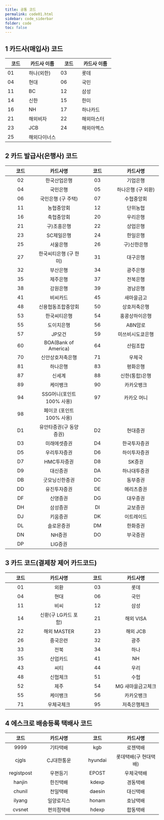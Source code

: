 ```yaml
---
title: 공통 코드
permalink: code01.html
sidebar: code_siderbar
folder: code
toc: false
---
```


## 1 카드사(매입사) 코드

<table style="width: 100%">
<colgroup>
    <col style="width: 20%;">
    <col style="width: 30%;">
    <col style="width: 20%;">
    <col style="width: 30%;">
</colgroup>
  <thead>
    <tr>
      <th>코드</th>
      <th>카드사 이름</th>
      <th>코드</th>
      <th>카드사 이름</th>
    </tr>
  </thead>
  <tbody>
    <tr>
      <td>01</td>
      <td>하나(외한)</td>
      <td>03</td>
      <td>롯데</td>
    </tr>
    <tr>
      <td>04</td>
      <td>현대</td>
      <td>06</td>
      <td>국민</td>
    </tr>
    <tr>
      <td>11</td>
      <td>BC</td>
      <td>12</td>
      <td>삼성</td>
    </tr>
    <tr>
      <td>14</td>
      <td>신한</td>
      <td>15</td>
      <td>한미</td>
    </tr>
    <tr>
      <td>16</td>
      <td>NH</td>
      <td>17</td>
      <td>하나카드</td>
    </tr>
    <tr>
      <td>21</td>
      <td>해외비자</td>
      <td>22</td>
      <td>해외마스터</td>
    </tr>
    <tr>
      <td>23</td>
      <td>JCB</td>
      <td>24</td>
      <td>해외아멕스</td>
    </tr>
    <tr>
      <td>25</td>
      <td>해외다이너스</td>
      <td> </td>
      <td> </td>
    </tr>
  </tbody>
</table>

## 2 카드 발급사(은행사) 코드

<table style="width: 100%;">
<colgroup>
    <col style="width: 20%;">
    <col style="width: 30%;">
    <col style="width: 20%;">
    <col style="width: 30%;">
</colgroup>
  <thead>
    <tr>
      <th style="text-align: center">코드</th>
      <th style="text-align: center">카드사명</th>
      <th style="text-align: center">코드</th>
      <th style="text-align: center">카드사명</th>
    </tr>
  </thead>
  <tbody>
    <tr>
      <td style="text-align: center">02</td>
      <td style="text-align: center">한국산업은행</td>
      <td style="text-align: center">03</td>
      <td style="text-align: center">기업은행</td>
    </tr>
    <tr>
      <td style="text-align: center">04</td>
      <td style="text-align: center">국민은행</td>
      <td style="text-align: center">05</td>
      <td style="text-align: center">하나은행 (구 외환)</td>
    </tr>
    <tr>
      <td style="text-align: center">06</td>
      <td style="text-align: center">국민은행 (구 주택)</td>
      <td style="text-align: center">07</td>
      <td style="text-align: center">수협중앙회</td>
    </tr>
    <tr>
      <td style="text-align: center">11</td>
      <td style="text-align: center">농협중앙회</td>
      <td style="text-align: center">12</td>
      <td style="text-align: center">단위농협</td>
    </tr>
    <tr>
      <td style="text-align: center">16</td>
      <td style="text-align: center">축협중앙회</td>
      <td style="text-align: center">20</td>
      <td style="text-align: center">우리은행</td>
    </tr>
    <tr>
      <td style="text-align: center">21</td>
      <td style="text-align: center">구)조흥은행</td>
      <td style="text-align: center">22</td>
      <td style="text-align: center">상업은행</td>
    </tr>
    <tr>
      <td style="text-align: center">23</td>
      <td style="text-align: center">SC제일은행</td>
      <td style="text-align: center">24</td>
      <td style="text-align: center">한일은행</td>
    </tr>
    <tr>
      <td style="text-align: center">25</td>
      <td style="text-align: center">서울은행</td>
      <td style="text-align: center">26</td>
      <td style="text-align: center">구)신한은행</td>
    </tr>
    <tr>
      <td style="text-align: center">27</td>
      <td style="text-align: center">한국씨티은행 (구 한미)</td>
      <td style="text-align: center">31</td>
      <td style="text-align: center">대구은행</td>
    </tr>
    <tr>
      <td style="text-align: center">32</td>
      <td style="text-align: center">부산은행</td>
      <td style="text-align: center">34</td>
      <td style="text-align: center">광주은행</td>
    </tr>
    <tr>
      <td style="text-align: center">35</td>
      <td style="text-align: center">제주은행</td>
      <td style="text-align: center">37</td>
      <td style="text-align: center">전북은행</td>
    </tr>
    <tr>
      <td style="text-align: center">38</td>
      <td style="text-align: center">강원은행</td>
      <td style="text-align: center">39</td>
      <td style="text-align: center">경남은행</td>
    </tr>
    <tr>
      <td style="text-align: center">41</td>
      <td style="text-align: center">비씨카드</td>
      <td style="text-align: center">45</td>
      <td style="text-align: center">새마을금고</td>
    </tr>
    <tr>
      <td style="text-align: center">48</td>
      <td style="text-align: center">신용협동조합중앙회</td>
      <td style="text-align: center">50</td>
      <td style="text-align: center">상호저축은행</td>
    </tr>
    <tr>
      <td style="text-align: center">53</td>
      <td style="text-align: center">한국씨티은행</td>
      <td style="text-align: center">54</td>
      <td style="text-align: center">홍콩상하이은행</td>
    </tr>
    <tr>
      <td style="text-align: center">55</td>
      <td style="text-align: center">도이치은행</td>
      <td style="text-align: center">56</td>
      <td style="text-align: center">ABN암로</td>
    </tr>
    <tr>
      <td style="text-align: center">57</td>
      <td style="text-align: center">JP모건</td>
      <td style="text-align: center">59</td>
      <td style="text-align: center">미쓰비시도쿄은행</td>
    </tr>
    <tr>
      <td style="text-align: center">60</td>
      <td style="text-align: center">BOA(Bank of America)</td>
      <td style="text-align: center">64</td>
      <td style="text-align: center">산림조합</td>
    </tr>
    <tr>
      <td style="text-align: center">70</td>
      <td style="text-align: center">신안상호저축은행</td>
      <td style="text-align: center">71</td>
      <td style="text-align: center">우체국</td>
    </tr>
    <tr>
      <td style="text-align: center">81</td>
      <td style="text-align: center">하나은행</td>
      <td style="text-align: center">83</td>
      <td style="text-align: center">평화은행</td>
    </tr>
    <tr>
      <td style="text-align: center">87</td>
      <td style="text-align: center">신세계</td>
      <td style="text-align: center">88</td>
      <td style="text-align: center">신한(통합)은행</td>
    </tr>
    <tr>
      <td style="text-align: center">89</td>
      <td style="text-align: center">케이뱅크</td>
      <td style="text-align: center">90</td>
      <td style="text-align: center">카카오뱅크</td>
    </tr>
    <tr>
      <td style="text-align: center">94</td>
      <td style="text-align: center">SSG머니(포인트 100% 사용)</td>
      <td style="text-align: center">97</td>
      <td style="text-align: center">카카오 머니</td>
    </tr>
    <tr>
      <td style="text-align: center">98</td>
      <td style="text-align: center">페이코 (포인트 100% 사용)</td>
      <td style="text-align: center"> </td>
      <td style="text-align: center"> </td>
    </tr>
    <tr>
      <td style="text-align: center">D1</td>
      <td style="text-align: center">유안타증권(구 동양증권)</td>
      <td style="text-align: center">D2</td>
      <td style="text-align: center">현대증권</td>
    </tr>
    <tr>
      <td style="text-align: center">D3</td>
      <td style="text-align: center">미래에셋증권</td>
      <td style="text-align: center">D4</td>
      <td style="text-align: center">한국투자증권</td>
    </tr>
    <tr>
      <td style="text-align: center">D5</td>
      <td style="text-align: center">우리투자증권</td>
      <td style="text-align: center">D6</td>
      <td style="text-align: center">하이투자증권</td>
    </tr>
    <tr>
      <td style="text-align: center">D7</td>
      <td style="text-align: center">HMC투자증권</td>
      <td style="text-align: center">D8</td>
      <td style="text-align: center">SK증권</td>
    </tr>
    <tr>
      <td style="text-align: center">D9</td>
      <td style="text-align: center">대신증권</td>
      <td style="text-align: center">DA</td>
      <td style="text-align: center">하나대투증권</td>
    </tr>
    <tr>
      <td style="text-align: center">DB</td>
      <td style="text-align: center">굿모닝신한증권</td>
      <td style="text-align: center">DC</td>
      <td style="text-align: center">동부증권</td>
    </tr>
    <tr>
      <td style="text-align: center">DD</td>
      <td style="text-align: center">유진투자증권</td>
      <td style="text-align: center">DE</td>
      <td style="text-align: center">메리츠증권</td>
    </tr>
    <tr>
      <td style="text-align: center">DF</td>
      <td style="text-align: center">신영증권</td>
      <td style="text-align: center">DG</td>
      <td style="text-align: center">대우증권</td>
    </tr>
    <tr>
      <td style="text-align: center">DH</td>
      <td style="text-align: center">삼성증권</td>
      <td style="text-align: center">DI</td>
      <td style="text-align: center">교보증권</td>
    </tr>
    <tr>
      <td style="text-align: center">DJ</td>
      <td style="text-align: center">키움증권</td>
      <td style="text-align: center">DK</td>
      <td style="text-align: center">이트레이드</td>
    </tr>
    <tr>
      <td style="text-align: center">DL</td>
      <td style="text-align: center">솔로몬증권</td>
      <td style="text-align: center">DM</td>
      <td style="text-align: center">한화증권</td>
    </tr>
    <tr>
      <td style="text-align: center">DN</td>
      <td style="text-align: center">NH증권</td>
      <td style="text-align: center">DO</td>
      <td style="text-align: center">부국증권</td>
    </tr>
    <tr>
      <td style="text-align: center">DP</td>
      <td style="text-align: center">LIG증권</td>
      <td style="text-align: center"> </td>
      <td style="text-align: center"> </td>
    </tr>
  </tbody>
</table>

## 3 카드 코드(결제창 제어 카드코드)

<table style="width: 100%;">
<colgroup>
    <col style="width: 20%;">
    <col style="width: 30%;">
    <col style="width: 20%;">
    <col style="width: 30%;">
</colgroup>
  <thead>
    <tr>
      <th style="text-align: center">코드</th>
      <th style="text-align: center">카드사명</th>
      <th style="text-align: center">코드</th>
      <th style="text-align: center">카드사명</th>
    </tr>
  </thead>
  <tbody>
    <tr>
      <td style="text-align: center">01</td>
      <td style="text-align: center">외환</td>
      <td style="text-align: center">03</td>
      <td style="text-align: center">롯데</td>
    </tr>
    <tr>
      <td style="text-align: center">04</td>
      <td style="text-align: center">현대</td>
      <td style="text-align: center">06</td>
      <td style="text-align: center">국민</td>
    </tr>
    <tr>
      <td style="text-align: center">11</td>
      <td style="text-align: center">비씨</td>
      <td style="text-align: center">12</td>
      <td style="text-align: center">삼성</td>
    </tr>
    <tr>
      <td style="text-align: center">14</td>
      <td style="text-align: center">신환(구 LG카드 포함)</td>
      <td style="text-align: center">21</td>
      <td style="text-align: center">해외 VISA</td>
    </tr>
    <tr>
      <td style="text-align: center">22</td>
      <td style="text-align: center">해외 MASTER</td>
      <td style="text-align: center">23</td>
      <td style="text-align: center">해외 JCB</td>
    </tr>
    <tr>
      <td style="text-align: center">26</td>
      <td style="text-align: center">중국은련</td>
      <td style="text-align: center">32</td>
      <td style="text-align: center">광주</td>
    </tr>
    <tr>
      <td style="text-align: center">33</td>
      <td style="text-align: center">전북</td>
      <td style="text-align: center">34</td>
      <td style="text-align: center">하나</td>
    </tr>
    <tr>
      <td style="text-align: center">35</td>
      <td style="text-align: center">산업카드</td>
      <td style="text-align: center">41</td>
      <td style="text-align: center">NH</td>
    </tr>
    <tr>
      <td style="text-align: center">43</td>
      <td style="text-align: center">씨티</td>
      <td style="text-align: center">44</td>
      <td style="text-align: center">우리</td>
    </tr>
    <tr>
      <td style="text-align: center">48</td>
      <td style="text-align: center">신협체크</td>
      <td style="text-align: center">51</td>
      <td style="text-align: center">수협</td>
    </tr>
    <tr>
      <td style="text-align: center">52</td>
      <td style="text-align: center">제주</td>
      <td style="text-align: center">54</td>
      <td style="text-align: center">MG 새마을금고체크</td>
    </tr>
    <tr>
      <td style="text-align: center">55</td>
      <td style="text-align: center">케이뱅크</td>
      <td style="text-align: center">56</td>
      <td style="text-align: center">카카오뱅크</td>
    </tr>
    <tr>
      <td style="text-align: center">71</td>
      <td style="text-align: center">우체국체크</td>
      <td style="text-align: center">95</td>
      <td style="text-align: center">저축은행체크</td>
    </tr>
  </tbody>
</table>

## 4 에스크로 배송등록 택배사 코드

<table style="width: 100%;">
<colgroup>
    <col style="width: 20%;">
    <col style="width: 30%;">
    <col style="width: 20%;">
    <col style="width: 30%;">
</colgroup>
  <thead>
    <tr>
      <th style="text-align: center">코드</th>
      <th style="text-align: center">카드사명</th>
      <th style="text-align: center">코드</th>
      <th style="text-align: center">카드사명</th>
    </tr>
  </thead>
  <tbody>
    <tr>
      <td style="text-align: center">9999</td>
      <td style="text-align: center">기타택배</td>
      <td style="text-align: center">kgb</td>
      <td style="text-align: center">로젠택배</td>
    </tr>
    <tr>
      <td style="text-align: center">cjgls</td>
      <td style="text-align: center">CJ대한통운</td>
      <td style="text-align: center">hyundai</td>
      <td style="text-align: center">롯데택배(구 현대택배)</td>
    </tr>
    <tr>
      <td style="text-align: center">registpost</td>
      <td style="text-align: center">우편등기</td>
      <td style="text-align: center">EPOST</td>
      <td style="text-align: center">우체국택배</td>
    </tr>
    <tr>
      <td style="text-align: center">hanjin</td>
      <td style="text-align: center">한진택배</td>
      <td style="text-align: center">kdexp</td>
      <td style="text-align: center">경동택배</td>
    </tr>
    <tr>
      <td style="text-align: center">chunil</td>
      <td style="text-align: center">천일택배</td>
      <td style="text-align: center">daesin</td>
      <td style="text-align: center">대신택배</td>
    </tr>
    <tr>
      <td style="text-align: center">ilyang</td>
      <td style="text-align: center">일양로지스</td>
      <td style="text-align: center">honam</td>
      <td style="text-align: center">호남택배</td>
    </tr>
    <tr>
      <td style="text-align: center">cvsnet</td>
      <td style="text-align: center">편의점택배</td>
      <td style="text-align: center">hdexp</td>
      <td style="text-align: center">합동택배</td>
    </tr>
  </tbody>
</table>